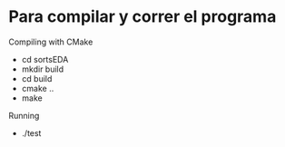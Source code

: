<!--- #eda_cpp --->
# Para compilar y correr el programa

Compiling with CMake 
- cd sortsEDA
- mkdir build
- cd build
- cmake ..
- make

Running
- ./test

